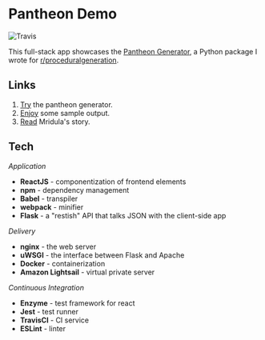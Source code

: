 # Pantheon Demo

![Travis](https://img.shields.io/travis/carawarner/pantheon-demo/master.svg)

This full-stack app showcases the [Pantheon Generator](https://github.com/carawarner/pantheon), a Python package I wrote for [r/proceduralgeneration](https://www.reddit.com/r/proceduralgeneration/comments/6lt82x/monthly_challenge_20_july_2017_procedural/).

## Links

1. [Try](http://pantheon.carawarner.com) the pantheon generator.
1. [Enjoy](https://github.com/carawarner/pantheon/wiki/Example-Output) some sample output.
1. [Read](https://speakerdeck.com/carawarner/procedural-pantheon?slide=36) Mridula's story.

## Tech

_Application_

- **ReactJS** - componentization of frontend elements
- **npm** - dependency management
- **Babel** - transpiler
- **webpack** - minifier
- **Flask** - a "restish" API that talks JSON with the client-side app

_Delivery_

- **nginx** - the web server
- **uWSGI** - the interface between Flask and Apache
- **Docker** - containerization
- **Amazon Lightsail** - virtual private server

_Continuous Integration_

- **Enzyme** - test framework for react
- **Jest** - test runner
- **TravisCI** - CI service
- **ESLint** - linter
